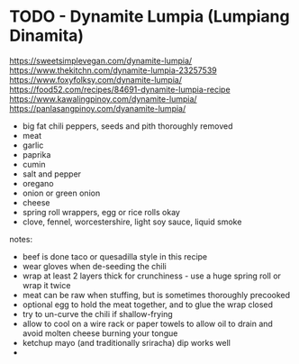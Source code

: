 # TODO - Dynamite Lumpia (Lumpiang Dinamita)

https://sweetsimplevegan.com/dynamite-lumpia/
https://www.thekitchn.com/dynamite-lumpia-23257539
https://www.foxyfolksy.com/dynamite-lumpia/
https://food52.com/recipes/84691-dynamite-lumpia-recipe
https://www.kawalingpinoy.com/dynamite-lumpia/
https://panlasangpinoy.com/dyanamite-lumpia/

* big fat chili peppers, seeds and pith thoroughly removed
* meat
* garlic
* paprika
* cumin
* salt and pepper
* oregano
* onion or green onion
* cheese
* spring roll wrappers, egg or rice rolls okay
* clove, fennel, worcestershire, light soy sauce, liquid smoke

notes:

* beef is done taco or quesadilla style in this recipe
* wear gloves when de-seeding the chili
* wrap at least 2 layers thick for crunchiness - use a huge spring roll or wrap it twice
* meat can be raw when stuffing, but is sometimes thoroughly precooked
* optional egg to hold the meat together, and to glue the wrap closed
* try to un-curve the chili if shallow-frying
* allow to cool on a wire rack or paper towels to allow oil to drain and avoid molten cheese burning your tongue
* ketchup mayo (and traditionally sriracha) dip works well
* 